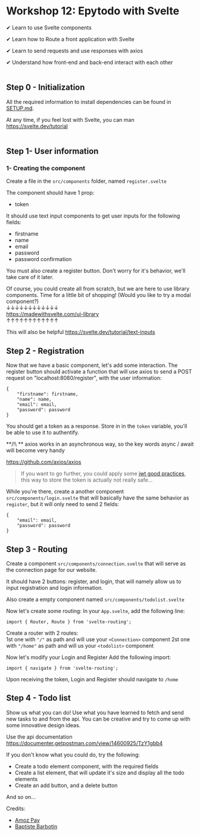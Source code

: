 # Workshop 12: Epytodo with Svelte

✔ Learn to use Svelte components

✔ Learn how to Route a front application with Svelte

✔ Learn to send requests and use responses with axios

✔ Understand how front-end and back-end interact with each other
<br/><br/>
## Step 0 - Initialization
All the required information to install dependencies can be found in [SETUP.md](./SETUP.md).


At any time, if you feel lost with Svelte, you can man https://svelte.dev/tutorial
<br/><br/>


## Step 1- User information

### 1- Creating the component

Create a file in the `src/components` folder, named `register.svelte`

The component should have 1 prop:

- token


It should use text input components to get user inputs for the following fields:
- firstname
- name
- email
- password
- password confirmation

You must also create a register button. Don't worry for it's behavior, we'll take care of it later.



Of course, you could create all from scratch, but we are here to use library components. Time for a little bit of shopping! (Would you like to try a modal component?)<br>
&darr;&darr;&darr;&darr;&darr;&darr;&darr;&darr;&darr;&darr;&darr;&darr;
<br>
https://madewithsvelte.com/ui-library
<br/>
&uarr;&uarr;&uarr;&uarr;&uarr;&uarr;&uarr;&uarr;&uarr;&uarr;&uarr;&uarr;


This will also be helpful
https://svelte.dev/tutorial/text-inputs


## Step 2 - Registration

Now that we have a basic component, let's add some interaction.
The register button should activate a function that will use axios to send a POST request on "localhost:8080/register", with the user information:<br/>

```
{
    "firstname": firstname,
    "name": name,
    "email": email,
    "password": password
}
```

You should get a token as a response. Store in in the `token` variable, you'll be able to use it to authentify.

**/!\ ** axios works in an asynchronous way, so the key words async / await will become very handy

https://github.com/axios/axios



> If you want to go further, you could apply some [jwt good practices](https://blog.logrocket.com/jwt-authentication-best-practices/), this way to store the token is actually not really safe...

While you're there, create a another component `src/components/login.svelte` that will basically have the same behavior as `register`, but it will only need to send 2 fields:
```
{
    "email": email,
    "password": password
}
```

## Step 3 - Routing

Create a component `src/components/connection.svelte` that will serve as the connection page for our website.

It should have 2 buttons: register, and login, that will namely allow us to input registration and login information.<br/>

Also create a empty component named `src/components/todolist.svelte`

Now let's create some routing:
In your `App.svelte`, add the following line:<br/>
```
import { Router, Route } from 'svelte-routing';
```
Create a router with 2 routes:<br/>
1st one  with `"/"` as path and will use your `<Connection>` component
2st one  with `"/home"` as path and will us your `<todolist>` component


Now let's modify your Login and Register
Add the following import:
```
import { navigate } from 'svelte-routing';
```
Upon receiving the token, Login and Register should navigate to `/home`

## Step 4 - Todo list

Show us what you can do! Use what you have learned to fetch and send new tasks to and from the api. You can be creative and try to come up with some innovative design ideas.

Use the api documentation <br/>
https://documenter.getpostman.com/view/14600925/TzY1gbb4


If you don't know what you could do, try the following:

- Create a todo element component, with the required fields
- Create a list element, that will update it's size and display all the todo elements
- Create an add button, and a delete button

And so on...




Credits:
- [Amoz Pay](https://github.com/amozpay)
- [Baptiste Barbotin](https://github.com/barbo69)
